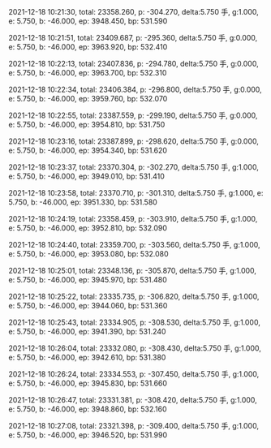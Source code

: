 2021-12-18 10:21:30, total: 23358.260, p: -304.270, delta:5.750 手, g:1.000, e: 5.750, b: -46.000, ep: 3948.450, bp: 531.590

2021-12-18 10:21:51, total: 23409.687, p: -295.360, delta:5.750 手, g:0.000, e: 5.750, b: -46.000, ep: 3963.920, bp: 532.410

2021-12-18 10:22:13, total: 23407.836, p: -294.780, delta:5.750 手, g:0.000, e: 5.750, b: -46.000, ep: 3963.700, bp: 532.310

2021-12-18 10:22:34, total: 23406.384, p: -296.800, delta:5.750 手, g:0.000, e: 5.750, b: -46.000, ep: 3959.760, bp: 532.070

2021-12-18 10:22:55, total: 23387.559, p: -299.190, delta:5.750 手, g:0.000, e: 5.750, b: -46.000, ep: 3954.810, bp: 531.750

2021-12-18 10:23:16, total: 23387.899, p: -298.620, delta:5.750 手, g:0.000, e: 5.750, b: -46.000, ep: 3954.340, bp: 531.620

2021-12-18 10:23:37, total: 23370.304, p: -302.270, delta:5.750 手, g:1.000, e: 5.750, b: -46.000, ep: 3949.010, bp: 531.410

2021-12-18 10:23:58, total: 23370.710, p: -301.310, delta:5.750 手, g:1.000, e: 5.750, b: -46.000, ep: 3951.330, bp: 531.580

2021-12-18 10:24:19, total: 23358.459, p: -303.910, delta:5.750 手, g:1.000, e: 5.750, b: -46.000, ep: 3952.810, bp: 532.090

2021-12-18 10:24:40, total: 23359.700, p: -303.560, delta:5.750 手, g:1.000, e: 5.750, b: -46.000, ep: 3953.080, bp: 532.080

2021-12-18 10:25:01, total: 23348.136, p: -305.870, delta:5.750 手, g:1.000, e: 5.750, b: -46.000, ep: 3945.970, bp: 531.480

2021-12-18 10:25:22, total: 23335.735, p: -306.820, delta:5.750 手, g:1.000, e: 5.750, b: -46.000, ep: 3944.060, bp: 531.360

2021-12-18 10:25:43, total: 23334.905, p: -308.530, delta:5.750 手, g:1.000, e: 5.750, b: -46.000, ep: 3941.390, bp: 531.240

2021-12-18 10:26:04, total: 23332.080, p: -308.430, delta:5.750 手, g:1.000, e: 5.750, b: -46.000, ep: 3942.610, bp: 531.380

2021-12-18 10:26:24, total: 23334.553, p: -307.450, delta:5.750 手, g:1.000, e: 5.750, b: -46.000, ep: 3945.830, bp: 531.660

2021-12-18 10:26:47, total: 23331.381, p: -308.420, delta:5.750 手, g:1.000, e: 5.750, b: -46.000, ep: 3948.860, bp: 532.160

2021-12-18 10:27:08, total: 23321.398, p: -309.400, delta:5.750 手, g:1.000, e: 5.750, b: -46.000, ep: 3946.520, bp: 531.990
